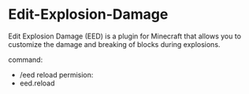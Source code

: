 # Edit-Explosion-Damage
Edit Explosion Damage (EED) is a plugin for Minecraft that allows you to customize the damage and breaking of blocks during explosions.

command:
- /eed reload
permision:
- eed.reload
